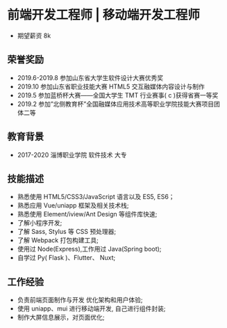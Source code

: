 # 前端开发工程师 | 移动端开发工程师 
* 期望薪资 8k

## 荣誉奖励
*  2019.6-2019.8 参加山东省大学生软件设计大赛优秀奖
* 2019.10 参加山东省职业技能大赛 HTML5 交互融媒体内容设计与制作
* 2019.5 参加蓝桥杯大赛——全国大学生 TMT 行业赛事( c )获得省赛一等奖
* 2019.2 参加”北侧教育杯”全国融媒体应用技术高等职业学院技能大赛项目团体二等
## 教育背景
* 2017-2020 淄博职业学院 软件技术 大专
## 技能描述
* 熟悉使用 HTML5/CSS3/JavaScript 语言以及 ES5, ES6；
* 熟悉应用 Vue/uniapp 框架及相关技术栈;
* 熟悉使用 Element/iview/Ant Design 等组件库快速;
* 了解小程序开发;
* 了解 Sass, Stylus 等 CSS 预处理器;
* 了解 Webpack 打包构建工具;
* 使用过 Node(Express),工作用过 Java(Spring boot);
* 自学过 Py( Flask )、Flutter、 Nuxt;
## 工作经验
* 负责前端页面制作与开发 优化架构和用户体验;
* 使用 uniapp、mui 进行移动端开发, 自己进行组件封装;
* 制作大屏信息展示，对页面优化;
